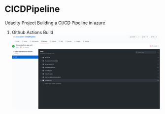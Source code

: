 # CICDPipeline
Udacity Project Building a CI/CD Pipeline in azure

1. Github Actions Build
![Github Actions Build](https://github.com/JessicaBMV/CICDPipeline/blob/main/images/Build.png)